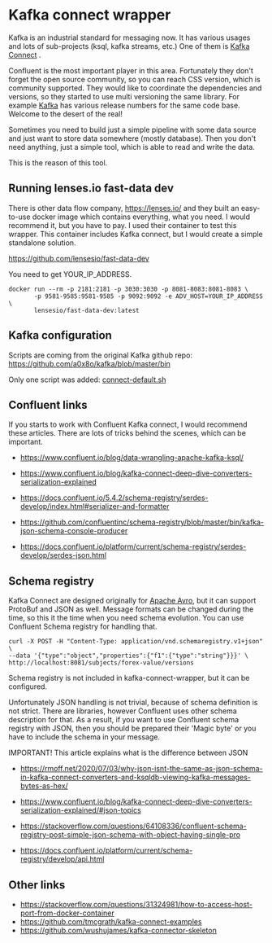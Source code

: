Kafka connect wrapper
=====================

Kafka is an industrial standard for messaging now. It has various usages and lots of sub-projects 
(ksql, kafka streams, etc.) One of them is
[Kafka Connect](https://docs.confluent.io/platform/current/connect/index.html "Confluent's Homepage")
. 

Confluent is the most important player in this area. Fortunately they don't forget the open source
community, so you can reach CSS version, which is community supported. They would like to coordinate 
the dependencies and versions, so they started to use multi versioning the same library. For example
[Kafka](https://mvnrepository.com/artifact/org.apache.kafka/kafka) has various release numbers for 
the same code base. Welcome to the desert of the real!

Sometimes you need to build just a simple pipeline with some data source and just want to store 
data somewhere (mostly database). Then you don't need anything, just a simple tool, which is able to
read and write the data. 

This is the reason of this tool.

Running lenses.io fast-data dev
-------------------------------

There is other data flow company, https://lenses.io/ and they built an easy-to-use docker image
which contains everything, what you need. I would recommend it, but you have to pay. I used their
container to test this wrapper. This container includes Kafka connect, but I would create a simple
standalone solution.

https://github.com/lensesio/fast-data-dev

You need to get YOUR_IP_ADDRESS.

```shell
docker run --rm -p 2181:2181 -p 3030:3030 -p 8081-8083:8081-8083 \
       -p 9581-9585:9581-9585 -p 9092:9092 -e ADV_HOST=YOUR_IP_ADDRESS \
       lensesio/fast-data-dev:latest
```

Kafka configuration
-------------------
Scripts are coming from the original Kafka github repo:
https://github.com/a0x8o/kafka/blob/master/bin

Only one script was added: [connect-default.sh](../bin/connect-default.sh)

Confluent links
---------------
If you starts to work with Confluent Kafka connect, I would recommend these articles. There are
lots of tricks behind the scenes, which can be important.

* https://www.confluent.io/blog/data-wrangling-apache-kafka-ksql/
* https://www.confluent.io/blog/kafka-connect-deep-dive-converters-serialization-explained
* https://docs.confluent.io/5.4.2/schema-registry/serdes-develop/index.html#serializer-and-formatter

* https://github.com/confluentinc/schema-registry/blob/master/bin/kafka-json-schema-console-producer

* https://docs.confluent.io/platform/current/schema-registry/serdes-develop/serdes-json.html

Schema registry
---------------
Kafka Connect are designed originally for [Apache Avro](http://avro.apache.org/), but it can support 
ProtoBuf and JSON as well. Message formats can be changed during the time, so this it the time when
you need schema evolution. You can use Confluent Schema registry for handling that. 

```shell
curl -X POST -H "Content-Type: application/vnd.schemaregistry.v1+json" \
--data '{"type":"object","properties":{"f1":{"type":"string"}}}' \
http://localhost:8081/subjects/forex-value/versions
```

Schema registry is not included in kafka-connect-wrapper, but it can be configured.

Unfortunately JSON handling is not trivial, because of schema definition is not strict. There are 
libraries, however Confluent uses other schema description for that. As a result, if you want to 
use Confluent schema registry with JSON, then you should be prepared their 'Magic byte' or you 
have to include the schema in your message. 

IMPORTANT! This article explains what is the difference between JSON 
* https://rmoff.net/2020/07/03/why-json-isnt-the-same-as-json-schema-in-kafka-connect-converters-and-ksqldb-viewing-kafka-messages-bytes-as-hex/
* https://www.confluent.io/blog/kafka-connect-deep-dive-converters-serialization-explained/#json-topics

* https://stackoverflow.com/questions/64108336/confluent-schema-registry-post-simple-json-schema-with-object-having-single-pro
* https://docs.confluent.io/platform/current/schema-registry/develop/api.html

Other links
-----------
* https://stackoverflow.com/questions/31324981/how-to-access-host-port-from-docker-container
* https://github.com/tmcgrath/kafka-connect-examples
* https://github.com/wushujames/kafka-connector-skeleton

